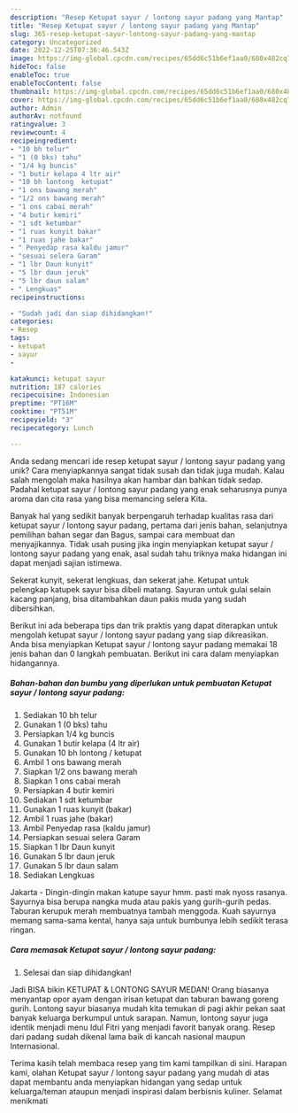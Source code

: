 ```yaml
---
description: "Resep Ketupat sayur / lontong sayur padang yang Mantap"
title: "Resep Ketupat sayur / lontong sayur padang yang Mantap"
slug: 365-resep-ketupat-sayur-lontong-sayur-padang-yang-mantap
category: Uncategorized
date: 2022-12-25T07:36:46.543Z
image: https://img-global.cpcdn.com/recipes/65dd6c51b6ef1aa0/680x482cq70/ketupat-sayur-lontong-sayur-padang-foto-resep-utama.jpg
hideToc: false
enableToc: true
enableTocContent: false
thumbnail: https://img-global.cpcdn.com/recipes/65dd6c51b6ef1aa0/680x482cq70/ketupat-sayur-lontong-sayur-padang-foto-resep-utama.jpg
cover: https://img-global.cpcdn.com/recipes/65dd6c51b6ef1aa0/680x482cq70/ketupat-sayur-lontong-sayur-padang-foto-resep-utama.jpg
author: Admin
authorAv: notfound
ratingvalue: 3
reviewcount: 4
recipeingredient:
- "10 bh telur"
- "1 (0 bks) tahu"
- "1/4 kg buncis"
- "1 butir kelapa 4 ltr air"
- "10 bh lontong  ketupat"
- "1 ons bawang merah"
- "1/2 ons bawang merah"
- "1 ons cabai merah"
- "4 butir kemiri"
- "1 sdt ketumbar"
- "1 ruas kunyit bakar"
- "1 ruas jahe bakar"
- " Penyedap rasa kaldu jamur"
- "sesuai selera Garam"
- "1 lbr Daun kunyit"
- "5 lbr daun jeruk"
- "5 lbr daun salam"
- " Lengkuas"
recipeinstructions:

- "Sudah jadi dan siap dihidangkan!"
categories:
- Resep
tags:
- ketupat
- sayur
- 

katakunci: ketupat sayur  
nutrition: 187 calories
recipecuisine: Indonesian
preptime: "PT16M"
cooktime: "PT51M"
recipeyield: "3"
recipecategory: Lunch

---
```





Anda sedang mencari ide resep ketupat sayur / lontong sayur padang yang unik? Cara menyiapkannya sangat tidak susah dan tidak juga mudah. Kalau salah mengolah maka hasilnya akan hambar dan bahkan tidak sedap. Padahal ketupat sayur / lontong sayur padang yang enak seharusnya punya aroma dan cita rasa yang bisa memancing selera Kita.





Banyak hal yang sedikit banyak berpengaruh terhadap kualitas rasa dari ketupat sayur / lontong sayur padang, pertama dari jenis bahan, selanjutnya pemilihan bahan segar dan Bagus, sampai cara membuat dan menyajikannya. Tidak usah pusing jika ingin menyiapkan ketupat sayur / lontong sayur padang yang enak,      asal sudah tahu triknya maka hidangan ini dapat menjadi sajian istimewa.














Sekerat kunyit, sekerat lengkuas, dan sekerat jahe. Ketupat untuk pelengkap katupek sayur bisa dibeli matang. Sayuran untuk gulai selain kacang panjang, bisa ditambahkan daun pakis muda yang sudah dibersihkan.






Berikut ini ada beberapa tips dan trik praktis yang dapat diterapkan untuk mengolah ketupat sayur / lontong sayur padang yang siap dikreasikan. Anda bisa menyiapkan Ketupat sayur / lontong sayur padang memakai 18 jenis bahan dan 0 langkah pembuatan. Berikut ini cara dalam menyiapkan hidangannya.

<!--inarticleads1-->

##### Bahan-bahan dan bumbu yang diperlukan untuk pembuatan Ketupat sayur / lontong sayur padang:

1. Sediakan 10 bh telur
1. Gunakan 1 (0 bks) tahu
1. Persiapkan 1/4 kg buncis
1. Gunakan 1 butir kelapa (4 ltr air)
1. Gunakan 10 bh lontong / ketupat
1. Ambil 1 ons bawang merah
1. Siapkan 1/2 ons bawang merah
1. Siapkan 1 ons cabai merah
1. Persiapkan 4 butir kemiri
1. Sediakan 1 sdt ketumbar
1. Gunakan 1 ruas kunyit (bakar)
1. Ambil 1 ruas jahe (bakar)
1. Ambil  Penyedap rasa (kaldu jamur)
1. Persiapkan sesuai selera Garam
1. Siapkan 1 lbr Daun kunyit
1. Gunakan 5 lbr daun jeruk
1. Gunakan 5 lbr daun salam
1. Sediakan  Lengkuas


Jakarta - Dingin-dingin makan katupe sayur hmm. pasti mak nyoss rasanya. Sayurnya bisa berupa nangka muda atau pakis yang gurih-gurih pedas. Taburan kerupuk merah membuatnya tambah menggoda. Kuah sayurnya memang sama-sama kental, hanya saja untuk bumbunya lebih sedikit terasa ringan. 

<!--inarticleads2-->

##### Cara memasak Ketupat sayur / lontong sayur padang:


1. Selesai dan siap dihidangkan!

Jadi BISA bikin KETUPAT &amp; LONTONG SAYUR MEDAN! Orang biasanya menyantap opor ayam dengan irisan ketupat dan taburan bawang goreng gurih. Lontong sayur biasanya mudah kita temukan di pagi akhir pekan saat banyak keluarga berkumpul untuk sarapan. Namun, lontong sayur juga identik menjadi menu Idul Fitri yang menjadi favorit banyak orang. Resep dari padang sudah dikenal lama baik di kancah nasional maupun Internasional. 

Terima kasih telah membaca resep yang tim kami tampilkan di sini. Harapan kami, olahan Ketupat sayur / lontong sayur padang yang mudah di atas dapat membantu anda menyiapkan hidangan yang sedap untuk keluarga/teman ataupun menjadi inspirasi dalam berbisnis kuliner. Selamat menikmati
